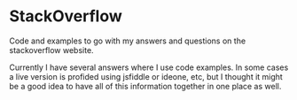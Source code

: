 # StackOverflow

Code and examples to go with my answers and questions on the stackoverflow website.

Currently I have several answers where I use code examples. In some cases a live 
version is profided using jsfiddle or ideone, etc, but I thought it might be a 
good idea to have all of this information together in one place as well.

<!-- @TODO: Link to the accompanying website -->

<!-- EOF -->
